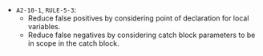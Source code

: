  - `A2-10-1`, `RULE-5-3`:
   - Reduce false positives by considering point of declaration for local variables.
   - Reduce false negatives by considering catch block parameters to be in scope in the catch block.